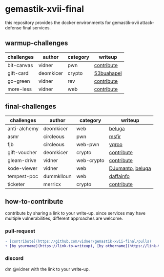 # gemastik-xvii-final
this repository provides the docker environments for gemastik-xvii attack-defense final services.

## warmup-challenges
| challenges | author    | category | writeup                                                                   |
| ---------- | --------- | -------- | ------------------------------------------------------------------------- |
| bit-canvas | vidner    | pwn      | [contribute](https://github.com/vidner/gemastik-xvii-final/pulls)         |
| gift-card  | deomkicer | crypto   | [53buahapel](https://53buahapel.github.io/posts/gemastik-xvii-gift-card/) |
| go-green   | vidner    | rev      | [contribute](https://github.com/vidner/gemastik-xvii-final/pulls)         |
| more-less  | vidner    | web      | [contribute](https://github.com/vidner/gemastik-xvii-final/pulls)         |


## final-challenges
| challenges   | author     | category   | writeup                                                                                                                                                                        |
| ------------ | ---------- | ---------- | ------------------------------------------------------------------------------------------------------------------------------------------------------------------------------ |
| anti-alchemy | deomkicer  | web        | [beluga](https://github.com/lordrukie/my-ctf-writeup/tree/main/2024/national/gemastik-xvii/anti-alchemy)                                                                       |
| asmr         | circleous  | pwn        | [msfir](https://gist.github.com/msfir/7c8ec1db0e632bedd37298b8eae4e201)                                                                                                              |
| fjb          | circleous  | web-pwn    | [yqroo](https://hackmd.io/@yqroo/H1ulEhGA0)                                                                                                                                    |
| gift-voucher | deomkicer  | crypto     | [contribute](https://github.com/vidner/gemastik-xvii-final/pulls)                                                                                                              |
| gleam-drive  | vidner     | web-crypto | [contribute](https://github.com/vidner/gemastik-xvii-final/pulls)                                                                                                              |
| kode-viewer  | vidner     | web        | [DJumanto](https://github.com/DJumanto/gemastik-xvii-kode-viewer-poc), [beluga](https://github.com/lordrukie/my-ctf-writeup/tree/main/2024/national/gemastik-xvii/kode-viewer) |
| tempest-poc  | dummklloun | web        | [daffainfo](https://github.com/daffainfo/ctf-writeup/tree/main/2024/Final%20Gemastik%202024/tempest-poc)                                                                       |
| ticketer     | merricx    | crypto     | [contribute](https://github.com/vidner/gemastik-xvii-final/pulls)                                                                                                              |

## how-to-contribute
contribute by sharing a link to your write-up. since services may have multiple vulnerabilities, different approaches are welcome.

### pull-request
```diff
- [contribute](https://github.com/vidner/gemastik-xvii-final/pulls)
+ [by yourname](https://link-to-writeup), [by othername](https://link-to-other-writeup)
```

### discord
dm @vidner with the link to your write-up.
